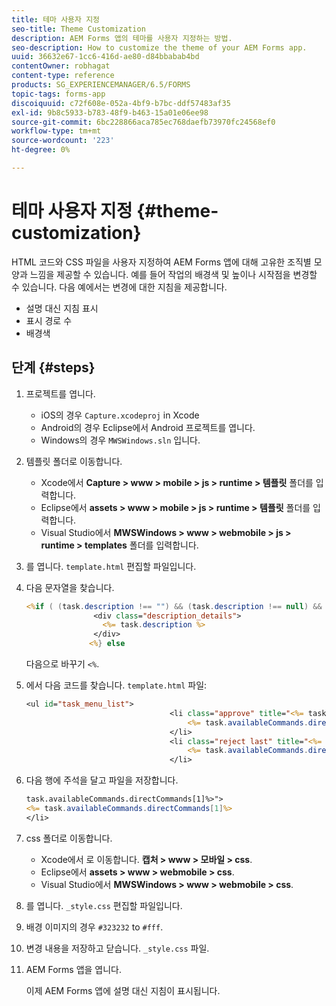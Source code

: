 ```yaml
---
title: 테마 사용자 지정
seo-title: Theme Customization
description: AEM Forms 앱의 테마를 사용자 지정하는 방법.
seo-description: How to customize the theme of your AEM Forms app.
uuid: 36632e67-1cc6-416d-ae80-d84bbabab4bd
contentOwner: robhagat
content-type: reference
products: SG_EXPERIENCEMANAGER/6.5/FORMS
topic-tags: forms-app
discoiquuid: c72f608e-052a-4bf9-b7bc-ddf57483af35
exl-id: 9b8c5933-b783-48f9-b463-15a01e06ee98
source-git-commit: 6bc228866aca785ec768daefb73970fc24568ef0
workflow-type: tm+mt
source-wordcount: '223'
ht-degree: 0%

---
```


# 테마 사용자 지정 {#theme-customization}

HTML 코드와 CSS 파일을 사용자 지정하여 AEM Forms 앱에 대해 고유한 조직별 모양과 느낌을 제공할 수 있습니다. 예를 들어 작업의 배경색 및 높이나 시작점을 변경할 수 있습니다. 다음 예에서는 변경에 대한 지침을 제공합니다.

* 설명 대신 지침 표시
* 표시 경로 수
* 배경색

## 단계 {#steps}

1. 프로젝트를 엽니다.

   * iOS의 경우 `Capture.xcodeproj` in Xcode
   * Android의 경우 Eclipse에서 Android 프로젝트를 엽니다.
   * Windows의 경우 `MWSWindows.sln` 입니다.

1. 템플릿 폴더로 이동합니다.

   * Xcode에서 **Capture > www > mobile > js > runtime > 템플릿** 폴더를 입력합니다.
   * Eclipse에서 **assets > www > mobile > js > runtime > 템플릿** 폴더를 입력합니다.
   * Visual Studio에서 **MWSWindows > www > webmobile > js > runtime > templates** 폴더를 입력합니다.

1. 를 엽니다. `template.html` 편집할 파일입니다.
1. 다음 문자열을 찾습니다.

   ```jsp
   <%if ( (task.description !== "") && (task.description !== null) && (typeof task.description !== null) && (typeof task.description !== 'undefined') ) {%>
                  <div class="description_details">
                    <%= task.description %>
                  </div>
                 <%} else
   ```

   다음으로 바꾸기 `<%`.

1. 에서 다음 코드를 찾습니다. `template.html` 파일:

   ```jsp
   <ul id="task_menu_list">
                                   <li class="approve" title="<%= task.availableCommands.directCommands[0]%>" data-routename="<%= task.availableCommands.directCommands[0]%>">
                                       <%= task.availableCommands.directCommands[0]%>
                                   </li>
                                   <li class="reject last" title="<%= task.availableCommands.directCommands[1]%>" data-routename="<%= task.availableCommands.directCommands[1]%>">
                                       <%= task.availableCommands.directCommands[1]%>
                                   </li>
   ```

1. 다음 행에 주석을 달고 파일을 저장합니다.

   ```jsp
   task.availableCommands.directCommands[1]%>">
   <%= task.availableCommands.directCommands[1]%>
   </li>
   ```

1. css 폴더로 이동합니다.

   * Xcode에서 로 이동합니다. **캡처 > www > 모바일 > css**.
   * Eclipse에서 **assets > www > webmobile > css**.
   * Visual Studio에서 **MWSWindows > www > webmobile > css**.

1. 를 엽니다. `_style.css` 편집할 파일입니다.
1. 배경 이미지의 경우 `#323232` to `#fff`.
1. 변경 내용을 저장하고 닫습니다. `_style.css` 파일.
1. AEM Forms 앱을 엽니다.

   이제 AEM Forms 앱에 설명 대신 지침이 표시됩니다.
